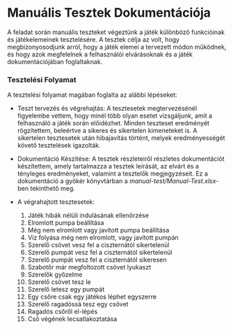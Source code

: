 # Manuális Tesztek Dokumentációja

A feladat során manuális teszteket végeztünk a játék különböző funkcióinak és játékelemeinek tesztelésére. A tesztek célja az volt, hogy megbizonyosodjunk arról, hogy a játék elemei a tervezett módon működnek, és hogy azok megfelelnek a felhasználói elvárásoknak és a játék dokumentációjában foglaltaknak.

### Tesztelési Folyamat
A tesztelési folyamat magában foglalta az alábbi lépéseket:

- Teszt tervezés és végrehajtás: 
A tesztesetek megtervezésénél
 figyelembe vettem, hogy minél több olyan esetet vizsgáljunk, amit a felhasználó a játék során előidézhet. 
 Minden teszteset eredményét rögzítettem, beleértve a sikeres és sikertelen kimeneteket is.
A sikertelen tesztesetek után hibajavítás történt, melyek eredményességét követő tesztelések igazolták.

- Dokumentáció Készítése: A tesztek részleteiről részletes dokumentációt
készítettem, amely tartalmazza a tesztek leírását, az elvárt és a tényleges eredményeket, valamint a tesztelők megjegyzéseit. Ez a dokumentáció a gyökér könyvtárban a *manual-test/Manual-Test.xlsx*-ben tekinthető meg.


- A végrahajtott tesztesetek:
    1. Játék hibák nélüli indulásának ellenőrzése
    2. Elromlott pumpa beállítása
    3. Még nem elromlott vagy javított pumpa beállítása
    4. Víz folyása még nem elromlott, vagy javított pumpán
    5. Szerelő csövet vesz fel a ciszternától sikertelenül
    6. Szerelő pumpát vesz fel a ciszternától sikertelenül
    7. Szerelő pumpát vesz fel a ciszternától sikeresen
    8. Szabotőr már megfoltozott csövet lyukaszt
    9. Szerelők győzelme
    10. Szerelő csövet tesz le
    11. Szerelő letesz egy pumpát
    12. Egy csőre csak egy játékos léphet egyszerre
    13. Szerelő ragadóssá tesz egy csövet
    14. Ragadós csőről el-lépés
    15. Cső végének lecsatlakoztatása